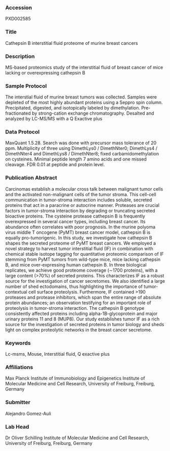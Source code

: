 ### Accession
PXD002585

### Title
Cathepsin B interstitial fluid proteome of murine breast cancers

### Description
MS-based proteomics study of the interstitial fluid of breast cancer of mice lacking or overexpressing cathepsin B

### Sample Protocol
The interstial fluid of murine breast tumors was collected. Samples were depleted of the most highly abundant proteins using a Seppro spin column. Precipitated, digested, and isotopically labeled by dimethylation. Pre-fractionated by strong-cation exchange chromatography. Desalted and analyzed by LC-MS/MS with a Q Exactive plus

### Data Protocol
MaxQuant 1.5.28. Search was done with precursor mass tolerance of 20 ppm. Multiplicity of three using DimethLys0 / DimethNter0; DimethLys4 / DimethNter4 and DimethLys8 / DimethNter8;  fixed carbamidomethylation on cysteines. Minimal peptide length 7 amino acids and one missed cleavage. FDR 0.01 at peptide and protein level.

### Publication Abstract
Carcinomas establish a molecular cross talk between malignant tumor cells and the activated non-malignant cells of the tumor stroma. This cell-cell communication in tumor-stroma interaction includes soluble, secreted proteins that act in a paracrine or autocrine manner. Proteases are crucial factors in tumor-stroma interaction by degrading or truncating secreted bioactive proteins. The cysteine protease cathepsin B is frequently overexpressed in several cancer types, including breast cancer. Its abundance often correlates with poor prognosis. In the murine polyoma virus middle T oncogene (PyMT) breast cancer model, cathepsin B is equally pro-tumorigenic. In this study, we investigate how cathepsin B shapes the secreted proteome of PyMT breast cancers. We employed a novel strategy to harvest tumor interstitial fluid (IF) in combination with chemical stable isotope tagging for quantitative proteomic comparison of IF stemming from PyMT tumors from wild-type mice, mice lacking cathepsin B, and mice over-expressing human cathepsin B. In three biological replicates, we achieve good proteome coverage (&#x223c;1700 proteins), with a large content (&gt;70%) of secreted proteins. This characterizes IF as a robust source for the investigation of cancer secretomes. We also identified a large number of shed ectodomains, thus highlighting the importance of tumor-contextual cell surface proteolysis. Furthermore, IF contained &gt;190 proteases and protease inhibitors, which span the entire range of absolute protein abundances; an observation testifying for an important role of proteolysis in tumor-stroma interaction. The cathepsin B genotype consistently affected proteins including alpha-1B-glycoprotein and major urinary proteins 11 and 8 (MUP8). Our study establishes tumor IF as a rich source for the investigation of secreted proteins in tumor biology and sheds light on complex proteolytic networks in the breast cancer secretome.

### Keywords
Lc-msms, Mouse, Interstitial fluid, Q exactive plus

### Affiliations
Max Planck Institute of Immunobiology and Epigenetics
Institute of Molecular Medicine and Cell Research, University of Freiburg, Freiburg, Germany

### Submitter
Alejandro Gomez-Auli

### Lab Head
Dr Oliver Schilling
Institute of Molecular Medicine and Cell Research, University of Freiburg, Freiburg, Germany



